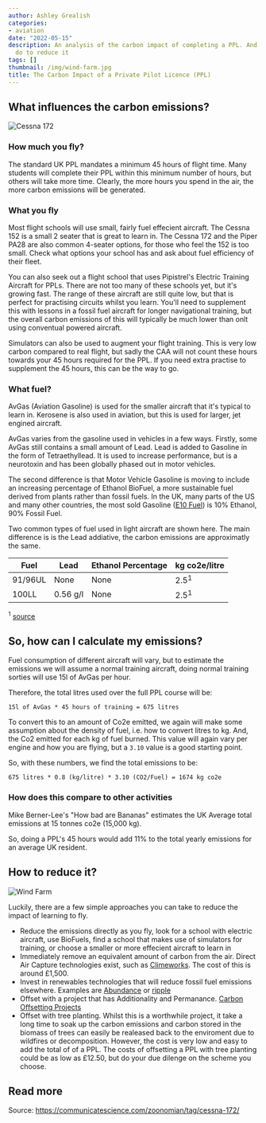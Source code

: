 ```yaml
---
author: Ashley Grealish
categories:
- aviation
date: "2022-05-15"
description: An analysis of the carbon impact of completing a PPL. And, what can you
  do to reduce it
tags: []
thumbnail: /img/wind-farm.jpg
title: The Carbon Impact of a Private Pilot Licence (PPL)
---
```


## What influences the carbon emissions?
![Cessna 172](/img/cessna-172.jpg)

### How much you fly?
The standard UK PPL mandates a minimum 45 hours of flight time. Many students will complete their PPL within this minimum number of hours, but others will take more time. Clearly, the more hours you spend in the air, the more carbon emissions will be generated.


### What you fly
Most flight schools will use small, fairly fuel effecient aircraft. The Cessna 152 is a small 2 seater that is great to learn in. The Cessna 172 and the Piper PA28 are also common 4-seater options, for those who feel the 152 is too small. Check what options your school has and ask about fuel efficiency of their fleet.

You can also seek out a flight school that uses Pipistrel's Electric Training Aircraft for PPLs. There are not too many of these schools yet, but it's growing fast. The range of these aircraft are still quite low, but that is perfect for practising circuits whilst you learn. You'll need to supplement this with lessons in a fossil fuel aircraft for longer navigational training, but the overall carbon emissions of this will typically be much lower than onlt using conventual powered aircraft.

Simulators can also be used to augment your flight training. This is very low carbon compared to real flight, but sadly the CAA will not count these hours towards your 45 hours required for the PPL. If you need extra practise to supplement the 45 hours, this can be the way to go.


### What fuel?

AvGas (Aviation Gasoline) is used for the smaller aircraft that it's typical to learn in. Kerosene is also used in aviation, but this is used for larger, jet engined aircraft.

AvGas varies from the gasoline used in vehicles in a few ways. Firstly, some AvGas still contains a small amount of Lead. Lead is added to Gasoline in the form of Tetraethyllead. It is used to increase performance, but is a neurotoxin and has been globally phased out in motor vehicles.

The second difference is that Motor Vehicle Gasoline is moving to include an increasing percentage of Ethanol BioFuel, a more sustainable fuel derived from plants rather than fossil fuels. In the UK, many parts of the US and many other countries, the most sold Gasoline ([E10 Fuel](https://en.wikipedia.org/wiki/Common_ethanol_fuel_mixtures#E10_or_less)) is 10% Ethanol, 90% Fossil Fuel.

Two common types of fuel used in light aircraft are shown here. The main difference is is the Lead addiative, the carbon emissions are approximatly the same.

|  Fuel    |  Lead    | Ethanol Percentage  | kg co2e/litre  |
|----------|----------|---------------------|----------------|
| 91/96UL  | None     | None                | 2.5<sup>1</sup>|
| 100LL    | 0.56 g/l | None                | 2.5<sup>1</sup>|

<sup>1</sup> [source](https://www.verifavia.com/greenhouse-gas-verification/fq-how-are-aircraft-co2-emissions-calculated-11.php)


## So, how can I calculate my emissions?

Fuel consumption of different aircraft will vary, but to estimate the emissions we will assume a normal training aircraft, doing normal training sorties will use 15l of AvGas per hour.

Therefore, the total litres used over the full PPL course will be:

`15l of AvGas * 45 hours of training = 675 litres`

To convert this to an amount of Co2e emitted, we again will make some assumption about the density of fuel, i.e. how to convert litres to kg. And, the Co2 emitted for each kg of fuel burned. This value will again vary per engine and how you are flying, but a `3.10` value is a good starting point.

So, with these numbers, we find the total emissions to be:

`675 litres * 0.8 (kg/litre) * 3.10 (CO2/Fuel) = 1674 kg co2e`


### How does this compare to other activities

Mike Berner-Lee's "How bad are Bananas" estimates the UK Average total emissions at 15 tonnes co2e (15,000 kg).

So, doing a PPL's 45 hours would add 11% to the total yearly emissions for an average UK resident.


## How to reduce it?
![Wind Farm](/img/wind-farm.jpg)

Luckily, there are a few simple approaches you can take to reduce the impact of learning to fly.

- Reduce the emissions directly as you fly, look for a school with electric aircraft, use BioFuels, find a school that makes use of simulators for training, or choose a smaller or more effecient aircraft to learn in
- Immediately remove an equivalent amount of carbon from the air. Direct Air Capture technologies exist, such as [Climeworks](https://climeworks.com/). The cost of this is around £1,500.
- Invest in renewables technologies that will reduce fossil fuel emissions elsewhere. Examples are [Abundance](https://www.abundanceinvestment.com/) or [ripple](https://rippleenergy.com/)
- Offset with a project that has Additionality and Permanance. [Carbon Offsetting Projects](https://www.vox.com/2020/2/27/20994118/carbon-offset-climate-change-net-zero-neutral-emissions)  
- Offset with tree planting. Whilst this is a worthwhile project, it take a long time to soak up the carbon emissions and carbon stored in the biomass of trees can easily be realeased back to the enviroment due to wildfires or decomposition. However, the cost is very low and easy to add the total of of a PPL. The costs of offsetting a PPL with tree planting could be as low as £12.50, but do your due dilenge on the scheme you choose.

## Read more
Source: https://communicatescience.com/zoonomian/tag/cessna-172/
